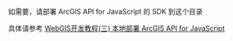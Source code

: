 如需要，请部署 ArcGIS API for JavaScript 的 SDK 到这个目录

具体请参考 [WebGIS开发教程(三) 本地部署 ArcGIS API for JavaScript](../../../doc/1_Start/3_ArcgisJSAPI.md)